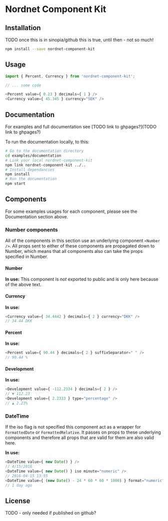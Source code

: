 # Nordnet Component Kit

## Installation
TODO once this is in sinopia/github this is true, until then - not so much!

```bash
npm install --save nordnet-component-kit
```

## Usage
```javascript
import { Percent, Currency } from 'nordnet-component-kit';

// ... some code

<Percent value={ 0.23 } decimals={ 1 } />
<Currency value={ 45.345 } currency="SEK" />
```

## Documentation
For examples and full documentation see [TODO link to ghpages?](TODO link to ghpages?)

To run the documentation locally, to this:
```bash
# Go to the documentation directory
cd examples/documentation
# Link your local nordnet-component-kit
npm link nordnet-component-kit ../..
# Install dependancies
npm install
# Run the documentation
npm start
```

## Components
For some examples usages for each component, please see the Documentation section above.

### Number components
All of the components in this section use an underlying component `<Number />`. All props sent to either of these components are propagated down to Number, which means that all components also can take the props specified in Number.

#### Number
**In use:**
This component is *not* exported to public and is only here because of the above text.

#### Currency
**In use:**
```javascript
<Currency value={ 34.4442 } decimals={ 2 } currency="DKK" />
// 34.44 DKK
```

#### Percent
**In use:**
```javascript
<Percent value={ 90.44 } decimals={ 2 } suffixSeparator=" " />
// 90.44 %
```

#### Development
**In use:**
```javascript
<Development value={ -112.2334 } decimals={ 2 } />
// ▼ 112.23
<Development value={ 2.2333 } type="percentage" />
// ▲ 2.23%
```

### DateTime
If the iso flag is not specified this component act as a wrapper for `FormattedDate` or `FormattedRelative`. It passes on props to these underlying components and therefore all props that are valid for them are also valid here.

**In use:**
```javascript
<DateTime value={ new Date() } />
// 4/15/2016
<DateTime value={ new Date() } iso minute="numeric" />
// 2016-04-15 13:55
<DateTime value={ (new Date() - 24 * 60 * 60 * 1000) } format="numeric" type="relative" />
// 1 day ago
```

## License
TODO - only needed if published on github?
